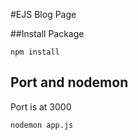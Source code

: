#EJS Blog Page

##Install Package
```
npm install
```

## Port and nodemon
Port is at 3000
```
nodemon app.js
```